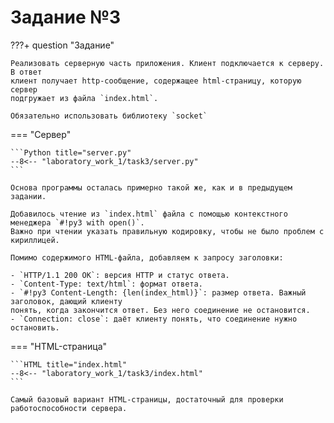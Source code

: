 # Задание №3

???+ question "Задание"

    Реализовать серверную часть приложения. Клиент подключается к серверу. В ответ
    клиент получает http-сообщение, содержащее html-страницу, которую сервер
    подгружает из файла `index.html`.

    Обязательно использовать библиотеку `socket`

=== "Сервер"

    ```Python title="server.py"
    --8<-- "laboratory_work_1/task3/server.py"
    ```
    
    Основа программы осталась примерно такой же, как и в предыдущем задании.

    Добавилось чтение из `index.html` файла с помощью контекстного менеджера `#!py3 with open()`.  
    Важно при чтении указать правильную кодировку, чтобы не было проблем с кириллицей.
    
    Помимо содержимого HTML-файла, добавляем к запросу заголовки:

    - `HTTP/1.1 200 OK`: версия HTTP и статус ответа.
    - `Content-Type: text/html`: формат ответа.
    - `#!py3 Content-Length: {len(index_html)}`: размер ответа. Важный заголовок, дающий клиенту
    понять, когда закончится ответ. Без него соединение не остановится.
    - `Connection: close`: даёт клиенту понять, что соединение нужно остановить.

=== "HTML-страница"

    ```HTML title="index.html"
    --8<-- "laboratory_work_1/task3/index.html"
    ```

    Самый базовый вариант HTML-страницы, достаточный для проверки работоспособности сервера.